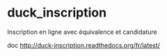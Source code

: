 duck_inscription
================

Inscription en ligne avec équivalence et candidature

doc http://duck-inscription.readthedocs.org/fr/latest/
